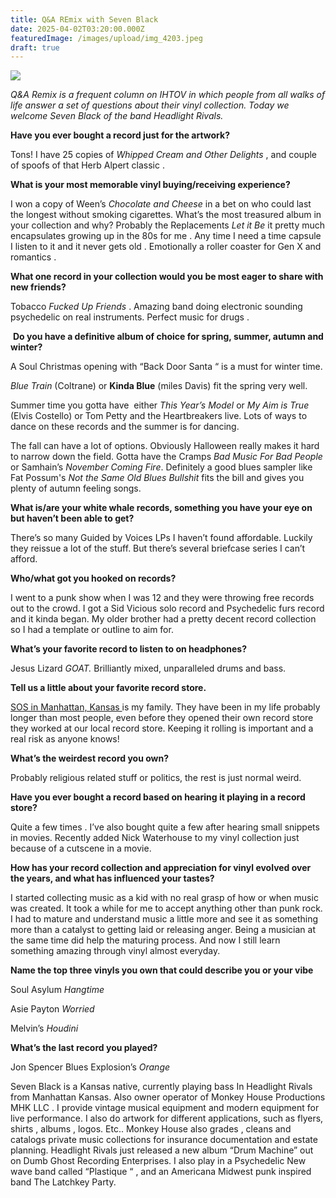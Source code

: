 ```yaml
---
title: Q&A REmix with Seven Black
date: 2025-04-02T03:20:00.000Z
featuredImage: /images/upload/img_4203.jpeg
draft: true
---
```

![](/images/upload/img_4203.jpeg)

*Q&A Remix is a frequent column on IHTOV in which people from all walks of life answer a set of questions about their vinyl collection. Today we welcome Seven Black of the band Headlight Rivals.*

**Have you ever bought a record just for the artwork?** 

Tons! I have 25 copies of *Whipped Cream and Other Delights* , and couple of spoofs of that Herb Alpert classic .

**What is your most memorable vinyl buying/receiving experience?** 

I won a copy of Ween’s *Chocolate and Cheese* in a bet on who could last the longest without smoking cigarettes. What’s the most treasured album in your collection and why? Probably the Replacements *Let it Be* it pretty much encapsulates growing up in the 80s for me . Any time I need a time capsule I listen to it and it never gets old . Emotionally a roller coaster for Gen X and romantics . 

**What one record in your collection would you be most eager to share with new friends?** 

Tobacco *Fucked Up Friends* . Amazing band doing electronic sounding psychedelic on real instruments. Perfect music for drugs . 

 **Do you have a definitive album of choice for spring, summer, autumn and winter?**

A Soul Christmas opening with “Back Door Santa “ is a must for winter time.

*Blue Train* (Coltrane) or **Kinda Blue** (miles Davis) fit the spring very well. 

Summer time you gotta have  either *This Year’s Model* or *My Aim is True* (Elvis Costello) or Tom Petty and the Heartbreakers live. Lots of ways to dance on these records and the summer is for dancing. 

The fall can have a lot of options. Obviously Halloween really makes it hard to narrow down the field. Gotta have the Cramps *Bad Music For Bad People* or Samhain’s *November Coming Fire*. Definitely a good blues sampler like Fat Possum's *Not the Same Old Blues Bullshit* fits the bill and gives you plenty of autumn feeling songs. 

**What is/are your white whale records, something you have your eye on but haven’t been able to get?**

There’s so many Guided by Voices LPs I haven’t found affordable. Luckily they reissue a lot of the stuff. But there’s several briefcase series I can’t afford. 

**Who/what got you hooked on records?**

I went to a punk show when I was 12 and they were throwing free records out to the crowd. I got a Sid Vicious solo record and Psychedelic furs record and it kinda began. My older brother had a pretty decent record collection so I had a template or outline to aim for. 

**What’s your favorite record to listen to on headphones?** 

Jesus Lizard *GOAT.* Brilliantly mixed, unparalleled drums and bass.

**Tell us a little about your favorite record store.** 

[SOS in Manhattan, Kansas ](https://www.yelp.com/biz/s-o-s-records-manhattan)is my family. They have been in my life probably longer than most people, even before they opened their own record store they worked at our local record store. Keeping it rolling is important and a real risk as anyone knows! 

**What’s the weirdest record you own?** 

Probably religious related stuff or politics, the rest is just normal weird. 

**Have you ever bought a record based on hearing it playing in a record store?** 

Quite a few times . I’ve also bought quite a few after hearing small snippets in movies. Recently added Nick Waterhouse to my vinyl collection just because of a cutscene in a movie. 

**How has your record collection and appreciation for vinyl evolved over the years, and what has influenced your tastes?** 

I started collecting music as a kid with no real grasp of how or when music was created. It took a while for me to accept anything other than punk rock. I had to mature and understand music a little more and see it as something more than a catalyst to getting laid or releasing anger. Being a musician at the same time did help the maturing process. And now I still learn something amazing through vinyl almost everyday. 

**Name the top three vinyls you own that could describe you or your vibe**

Soul Asylum *Hangtime*

Asie Payton *Worried*

Melvin’s *Houdini* 

**What’s the last record you played?** 

Jon Spencer Blues Explosion’s *Orange*

Seven Black is a Kansas native, currently playing bass In  Headlight Rivals from Manhattan Kansas. Also owner operator of Monkey House Productions MHK LLC . I provide vintage musical equipment and  modern equipment for live performance. I also do artwork for different applications, such as flyers, shirts , albums , logos. Etc.. Monkey House also grades , cleans and catalogs private music collections for 
insurance documentation and estate planning. Headlight Rivals just released a new album “Drum Machine” out on Dumb Ghost Recording Enterprises. I also play in a Psychedelic New wave band called 
“Plastique “ , and an Americana Midwest punk inspired band The Latchkey Party.
